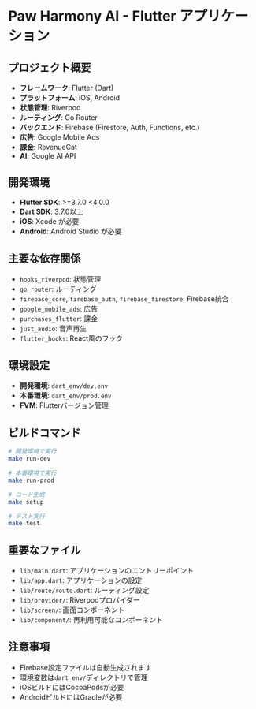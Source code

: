 # Paw Harmony AI - Flutter アプリケーション

## プロジェクト概要
- **フレームワーク**: Flutter (Dart)
- **プラットフォーム**: iOS, Android
- **状態管理**: Riverpod
- **ルーティング**: Go Router
- **バックエンド**: Firebase (Firestore, Auth, Functions, etc.)
- **広告**: Google Mobile Ads
- **課金**: RevenueCat
- **AI**: Google AI API

## 開発環境
- **Flutter SDK**: >=3.7.0 <4.0.0
- **Dart SDK**: 3.7.0以上
- **iOS**: Xcode が必要
- **Android**: Android Studio が必要

## 主要な依存関係
- `hooks_riverpod`: 状態管理
- `go_router`: ルーティング
- `firebase_core`, `firebase_auth`, `firebase_firestore`: Firebase統合
- `google_mobile_ads`: 広告
- `purchases_flutter`: 課金
- `just_audio`: 音声再生
- `flutter_hooks`: React風のフック

## 環境設定
- **開発環境**: `dart_env/dev.env`
- **本番環境**: `dart_env/prod.env`
- **FVM**: Flutterバージョン管理

## ビルドコマンド
```bash
# 開発環境で実行
make run-dev

# 本番環境で実行
make run-prod

# コード生成
make setup

# テスト実行
make test
```

## 重要なファイル
- `lib/main.dart`: アプリケーションのエントリーポイント
- `lib/app.dart`: アプリケーションの設定
- `lib/route/route.dart`: ルーティング設定
- `lib/provider/`: Riverpodプロバイダー
- `lib/screen/`: 画面コンポーネント
- `lib/component/`: 再利用可能なコンポーネント

## 注意事項
- Firebase設定ファイルは自動生成されます
- 環境変数は`dart_env/`ディレクトリで管理
- iOSビルドにはCocoaPodsが必要
- AndroidビルドにはGradleが必要 